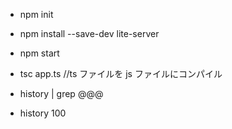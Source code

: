 - npm init
- npm install --save-dev lite-server
- npm start
- tsc app.ts //ts ファイルを js ファイルにコンパイル

- history | grep @@@
- history 100
